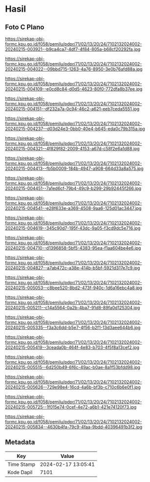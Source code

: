 # Hasil

## Foto C Plano

https://sirekap-obj-formc.kpu.go.id/f058/pemilu/pdpr/71/02/13/20/24/7102132024002-20240215-003921--b9ca4ca7-4df7-4f84-805a-b68cf20292fa.jpg

https://sirekap-obj-formc.kpu.go.id/f058/pemilu/pdpr/71/02/13/20/24/7102132024002-20240215-004022--09bbd715-1263-4a76-8950-3e0b76afd88a.jpg

https://sirekap-obj-formc.kpu.go.id/f058/pemilu/pdpr/71/02/13/20/24/7102132024002-20240215-004109--e0cd8c84-d0d5-4623-80f0-772dfa8b37ee.jpg

https://sirekap-obj-formc.kpu.go.id/f058/pemilu/pdpr/71/02/13/20/24/7102132024002-20240215-004151--df232a7a-0c94-46c2-a621-eeb7ceda5551.jpg

https://sirekap-obj-formc.kpu.go.id/f058/pemilu/pdpr/71/02/13/20/24/7102132024002-20240215-004237--d03d24e3-0bb0-40e4-b645-eda0c79b315a.jpg

https://sirekap-obj-formc.kpu.go.id/f058/pemilu/pdpr/71/02/13/20/24/7102132024002-20240215-004321--4f829f82-2009-4153-a67d-c58f2e6a1d88.jpg

https://sirekap-obj-formc.kpu.go.id/f058/pemilu/pdpr/71/02/13/20/24/7102132024002-20240215-004413--fb5b0009-184b-4947-a908-664d33a8a575.jpg

https://sirekap-obj-formc.kpu.go.id/f058/pemilu/pdpr/71/02/13/20/24/7102132024002-20240215-004451--7a1ed6cf-79b4-49c9-b299-29b92445f266.jpg

https://sirekap-obj-formc.kpu.go.id/f058/pemilu/pdpr/71/02/13/20/24/7102132024002-20240215-004541--e28f633e-a369-4508-9aa6-125d01ac3447.jpg

https://sirekap-obj-formc.kpu.go.id/f058/pemilu/pdpr/71/02/13/20/24/7102132024002-20240215-004619--345c90d7-195f-43dc-9a05-f3cd9dc5e716.jpg

https://sirekap-obj-formc.kpu.go.id/f058/pemilu/pdpr/71/02/13/20/24/7102132024002-20240215-004710--d1396858-5bf5-4383-95ea-f1aa604be4e6.jpg

https://sirekap-obj-formc.kpu.go.id/f058/pemilu/pdpr/71/02/13/20/24/7102132024002-20240215-004827--a7ab472c-a38e-414b-b5bf-5921d317e7c9.jpg

https://sirekap-obj-formc.kpu.go.id/f058/pemilu/pdpr/71/02/13/20/24/7102132024002-20240215-005053--c8bee520-8bd2-473f-940c-1d6a16ebc4a8.jpg

https://sirekap-obj-formc.kpu.go.id/f058/pemilu/pdpr/71/02/13/20/24/7102132024002-20240215-005211--c14a5564-0a2b-4ba7-91d8-89fa0d125304.jpg

https://sirekap-obj-formc.kpu.go.id/f058/pemilu/pdpr/71/02/13/20/24/7102132024002-20240215-005335--f3a3c6dd-b5e7-4f56-b2f1-13d3aee644b6.jpg

https://sirekap-obj-formc.kpu.go.id/f058/pemilu/pdpr/71/02/13/20/24/7102132024002-20240215-005419--3ceada0b-464f-4e83-b703-4f5f8a13cef2.jpg

https://sirekap-obj-formc.kpu.go.id/f058/pemilu/pdpr/71/02/13/20/24/7102132024002-20240215-005515--6d250b49-6f6c-49ac-b0ae-8a1f53bfdd98.jpg

https://sirekap-obj-formc.kpu.go.id/f058/pemilu/pdpr/71/02/13/20/24/7102132024002-20240215-005626--729e98e4-16cd-4a6b-bf3b-c710c6b6e0f1.jpg

https://sirekap-obj-formc.kpu.go.id/f058/pemilu/pdpr/71/02/13/20/24/7102132024002-20240215-005725--1f015e74-0cef-4e72-a6b1-421e74120f73.jpg

https://sirekap-obj-formc.kpu.go.id/f058/pemilu/pdpr/71/02/13/20/24/7102132024002-20240215-005834--4630b4fa-79c9-4faa-9bdd-40396491b3f2.jpg


## Metadata

| Key        | Value               |
| ---------- | ------------------- |
| Time Stamp | 2024-02-17 13:05:41 |
| Kode Dapil | 7101                |



